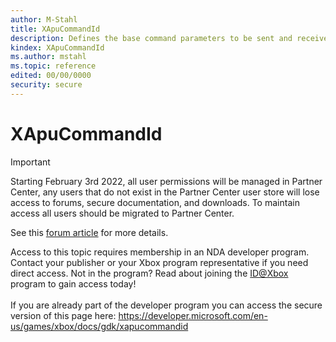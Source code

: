 ```yaml
---
author: M-Stahl
title: XApuCommandId
description: Defines the base command parameters to be sent and received from XAPU. All other commands are expanded from this type.
kindex: XApuCommandId
ms.author: mstahl
ms.topic: reference
edited: 00/00/0000
security: secure
---
```


# XApuCommandId
> [!IMPORTANT]
> Starting February 3rd 2022, all user permissions will be managed in Partner Center, any users that do not exist in the Partner Center user store will lose access to forums, secure documentation, and downloads. To maintain access all users should be migrated to Partner Center. <p></p>See this <a href="https://forums.xboxlive.com/articles/132187/breaking-change-user-access-for-forums-secure-docu.html">forum article</a> for more details.  

 Access to this topic requires membership in an NDA developer program. Contact your publisher or your Xbox program representative if you need direct access. Not in the program? Read about joining the <a href="https://www.xbox.com/Developers/id">ID@Xbox</a> program to gain access today!  <br/><br/>If you are already part of the developer program you can access the secure version of this page here: <a target="_blank" href="https://developer.microsoft.com/en-us/games/xbox/docs/gdk/xapucommandid">https://developer.microsoft.com/en-us/games/xbox/docs/gdk/xapucommandid</a>
